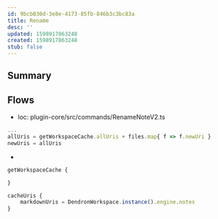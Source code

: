```yaml
---
id: 9bcb030d-3e8e-4173-85fb-846b3c3bc83a
title: Rename
desc: ''
updated: 1598917863248
created: 1598917863248
stub: false
---
```


## Summary

## Flows

- loc: plugin-core/src/commands/RenameNoteV2.ts
```ts
...
allUris = getWorkspaceCache.allUris + files.map{ f => f.newUri }
newUris = allUris

```

- 
```ts
getWorkspaceCache {

}

cacheUris {
    markdownUris = DendronWorkspace.instance().engine.notes
}
```
